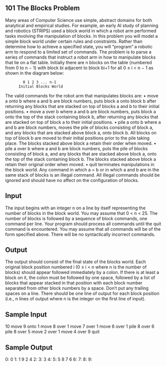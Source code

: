 ## 101 The Blocks Problem

Many areas of Computer Science use simple, abstract domains for both analytical and empirical studies.
For example, an early AI study of planning and robotics (STRIPS) used a block world in which a robot arm performed tasks involving the manipulation of blocks.
In this problem you will model a simple block world under certain rules and constraints. Rather than determine how to achieve a specified state, you will “program” a robotic arm to respond to a limited set of commands.
The problem is to parse a series of commands that instruct a robot arm in how to manipulate blocks that lie on a flat table. Initially there are n blocks on the table (numbered from 0 to n − 1) with block bi adjacent to block bi+1 for all 0 ≤ i < n − 1 as shown in the diagram below:

```
        0 1 2 3 ... n-1
      Initial Blocks World
```

The valid commands for the robot arm that manipulates blocks are:
• move a onto b
where a and b are block numbers, puts block a onto block b after returning any blocks that are stacked on top of blocks a and b to their initial positions.
• move a over b
where a and b are block numbers, puts block a onto the top of the stack containing block b, after returning any blocks that are stacked on top of block a to their initial positions.
• pile a onto b
where a and b are block numbers, moves the pile of blocks consisting of block a, and any blocks that are stacked above block a, onto block b. All blocks on top of block b are moved to their initial positions prior to the pile taking place. The blocks stacked above block a retain their order when moved.
• pile a over b
where a and b are block numbers, puts the pile of blocks consisting of block a, and any blocks that are stacked above block a, onto the top of the stack containing block b. The blocks stacked above block a retain their original order when moved.
• quit
terminates manipulations in the block world. Any command in which a = b or in which a and b are in the same stack of blocks is an illegal command. All illegal commands should be ignored and should have no affect on the configuration of blocks.

## Input

The input begins with an integer n on a line by itself representing the number of blocks in the block world. You may assume that 0 < n < 25. The number of blocks is followed by a sequence of block commands, one command per line. Your program should process all commands until the quit command is encountered. You may assume that all commands will be of the form specified above. There will be no syntactically incorrect commands.

## Output

The output should consist of the final state of the blocks world. Each original block position numbered i (0 ≤ i < n where n is the number of blocks) should appear followed immediately by a colon. If there is at least a block on it, the colon must be followed by one space, followed by a list of blocks that appear stacked in that position with each block number separated from other block numbers by a space. Don’t put any trailing spaces on a line. There should be one line of output for each block position (i.e., n lines of output where n is the integer on the first line of input).

## Sample Input

10
move 9 onto 1
move 8 over 1
move 7 over 1
move 6 over 1
pile 8 over 6
pile 8 over 5
move 2 over 1
move 4 over 9
quit

## Sample Output

0: 0
1: 1 9 2 4
2:
3: 3
4:
5: 5 8 7 6
6:
7:
8:
9:
